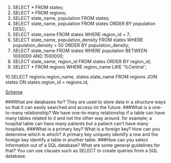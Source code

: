 1. SELECT * FROM states;
2. SELECT * FROM regions;
3. SELECT state_name, population FROM states;
4. SELECT state_name, population FROM states ORDER BY population DESC;
5. SELECT state_name FROM states WHERE region_id = 7;
6. SELECT state_name, population_density FROM states WHERE population_density > 50 ORDER BY population_density;
7. SELECT state_name FROM states WHERE population BETWEEN 1000000 AND 1500000;
8. SELECT state_name, region_id FROM states ORDER BY region_id;
9. SELECT * FROM regions WHERE region_name LIKE '%Central';

10.SELECT regions.region_name, states.state_name FROM regions JOIN states ON states.region_id = regions.id;

[Schema](db_schema.png)




###What are databases for?
They are used to store data in a structure ways so that it can easily searched and access int the future.
###What is a one-to-many relationship?
We have one-to-many relationship if a table can have many tables related to it and not the other way around. for example; a hospital table can have many patients but a patient can't have many hospitals.
###What is a primary key? What is a foreign key? How can you determine which is which?
A primary key uniquely identify a row and the foreign key identify a table in another table.
###How can you select information out of a SQL database? What are some general guidelines for that?
You can use clauses such as SELECT to create queries from a SQL database.